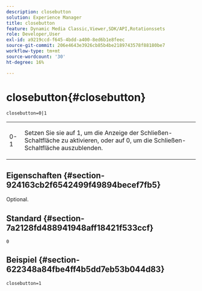```yaml
---
description: closebutton
solution: Experience Manager
title: closebutton
feature: Dynamic Media Classic,Viewer,SDK/API,Rotationssets
role: Developer,User
exl-id: a9219ccd-f645-4bdd-a400-8ed6b1e8feec
source-git-commit: 206e4643e3926cb85b4be2189743578f88180be7
workflow-type: tm+mt
source-wordcount: '30'
ht-degree: 16%

---
```


# closebutton{#closebutton}

`closebutton=0|1`

<table id="table_9B98C97485DD4DEB8A6ECBCE8DF6B886"> 
 <tbody> 
  <tr> 
   <td colname="col1"> <p> <span class="codeph"> 0-1  </span> </p> </td> 
   <td colname="col2"> <p> Setzen Sie sie auf <span class="codeph"> 1</span>, um die Anzeige der Schließen-Schaltfläche zu aktivieren, oder auf <span class="codeph"> 0</span>, um die Schließen-Schaltfläche auszublenden. </p> </td> 
  </tr> 
 </tbody> 
</table>

## Eigenschaften {#section-924163cb2f6542499f49894becef7fb5}

Optional.

## Standard {#section-7a2128fd488941948aff18421f533ccf}

`0`

## Beispiel {#section-622348a84fbe4ff4b5dd7eb53b044d83}

`closebutton=1`
